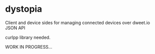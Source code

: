 # dystopia
Client and device sides for managing connected devices over dweet.io JSON API

curlpp library needed.

WORK IN PROGRESS...
